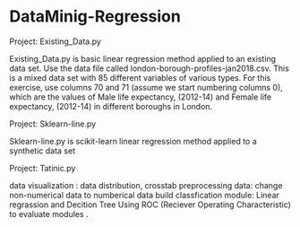 # DataMinig-Regression

Project: Existing_Data.py 

Existing_Data.py  is basic linear regression method applied to an existing data set. Use the data file called london-borough-profiles-jan2018.csv. This is a mixed data set with 85 different variables of various types. For this exercise, use columns 70 and 71 (assume we start numbering columns 0), which are the values of Male life expectancy, (2012-14) and Female life expectancy, (2012-14) in different boroughs in London.


Project: Sklearn-line.py

Sklearn-line.py is scikit-learn linear regression method applied to a synthetic data set

Project: Tatinic.py

data visualization :  data distribution, crosstab
preprocessing data: change non-numerical data to numberical data
build classfication module: Linear regrassion and Decition Tree
Using ROC (Reciever Operating Characteristic) to evaluate modules .
